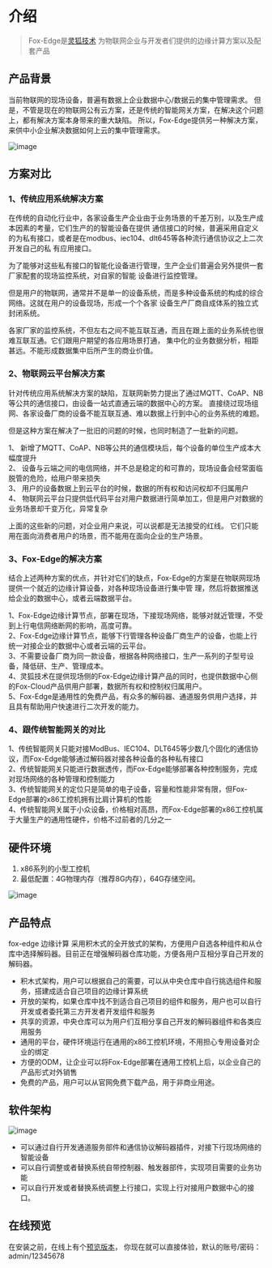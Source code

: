 # 介绍

> Fox-Edge是[灵狐技术](http://www.fox-tech.cn/)
为物联网企业与开发者们提供的边缘计算方案以及配套产品

## 产品背景
当前物联网的现场设备，普遍有数据上企业数据中心/数据云的集中管理需求。
但是，不管是现在的物联网公有云方案，还是传统的智能网关方案，在解决这个问题上，都有解决方案本身带来的重大缺陷。
所以，Fox-Edge提供另一种解决方案，来供中小企业解决数据如何上云的集中管理需求。

![image](http://docs.fox-tech.cn/_images/networking.jpg)
## 方案对比

### 1、传统应用系统解决方案
在传统的自动化行业中，各家设备生产企业由于业务场景的千差万别，以及生产成本因素的考量，它们生产的的智能设备在提供
通信接口的时候，普遍采用自定义的为私有接口，或者是在modbus、iec104、dlt645等各种流行通信协议之上二次开发自己的私
有应用接口。
<p>
为了能够对这些私有接口的智能化设备进行管理，生产企业们普遍会另外提供一套厂家配套的现场监控系统，对自家的智能
设备进行监控管理。
</p>
<p>
但是用户的物联网，通常并不是单一的设备系统，而是多种设备系统的构成的综合网络。这就在用户的设备现场，形成一个个各家
设备生产厂商自成体系的独立式封闭系统。
</p>
<p>
各家厂家的监控系统，不但左右之间不能互联互通，而且在跟上面的业务系统也很难互联互通。它们跟用户期望的各应用场景打通，
集中化的业务数据分析，相距甚远。不能形成数据集中后所产生的商业价值。
</p>


### 2、物联网云平台解决方案
<p>
针对传统应用系统解决方案的缺陷，互联网新势力提出了通过MQTT、CoAP、NB等公共的通信接口，由设备一站式直通云端的数据中心的方案。
直接绕过现场组网、各家设备厂商的设备不能互联互通、难以数据上行到中心的业务系统的难题。
</p>
<p>
但是这种方案在解决了一批旧的问题的时候，也同时制造了一批新的问题。
</p>
<p>
1、 新增了MQTT、CoAP、NB等公共的通信模块后，每个设备的单位生产成本大幅度提升<br>
2、 设备与云端之间的电信网络，并不总是稳定的和可靠的，现场设备会经常面临脱管的危险，给用户带来损失<br>
3、 用户的设备数据上到云平台的时候，数据的所有权和访问权却不归属用户<br>
4、 物联网云平台只提供低代码平台对用户数据进行简单加工，但是用户对数据的业务场景却千变万化，异常复杂<br>
</p>
<p>
上面的这些新的问题，对企业用户来说，可以说都是无法接受的红线。
它们只能用在面向消费者用户的场景，而不能用在面向企业的生产场景。
</p>

### 3、Fox-Edge的解决方案
<p>
结合上述两种方案的优点，并针对它们的缺点，Fox-Edge的方案是在物联网现场提供一个就近的边缘计算设备，对各种现场设备进行集中管
理，然后将数据推送给企业的数据中心，或者云端数据平台。
</p>
<p>
1、Fox-Edge边缘计算节点，部署在现场，下接现场网络，能够对就近管理，不受到上行电信网络断网的影响，高度可靠。<br>
2、Fox-Edge边缘计算节点，能够下行管理各种设备厂商生产的设备，也能上行统一对接企业的数据中心或者云端的云平台。<br>
3、不需要设备厂商为同一款设备，根据各种网络接口，生产一系列的子型号设备，降低研、生产、管理成本。<br>
4、灵狐技术在提供现场侧的Fox-Edge边缘计算产品的同时，也提供数据中心侧的Fox-Cloud产品供用户部署，数据所有权和控制权归属用户。<br>
5、Fox-Edge是通用性的免费产品，有众多的解码器、通道服务供用户选择，并且具有帮助用户快速进行二次开发的能力。<br>
</p>

### 4、跟传统智能网关的对比
<p>
1、传统智能网关只能对接ModBus、IEC104、DLT645等少数几个固化的通信协议，而Fox-Edge能够通过解码器对接各种设备的各种私有接口<br>
2、传统智能网关只能进行数据透传，而Fox-Edge能够部署各种控制服务，完成对现场网络的各种管理和控制能力<br>
3、传统智能网关的定位只是简单的电子设备，容量和性能非常有限，但Fox-Edge部署的x86工控机拥有比肩计算机的性能<br>
4、传统智能网关属于小众设备，价格相对高昂，而Fox-Edge部署的x86工控机属于大量生产的通用性硬件，价格不过前者的几分之一<br>
</p>

## 硬件环境
1. x86系列的小型工控机
2. 最低配置：4G物理内存（推荐8G内存），64G存储空间。

![image](http://docs.fox-tech.cn/_images/device.jpg)

## 产品特点
fox-edge 边缘计算 采用积木式的全开放式的架构，方便用户自选各种组件和从仓库中选择解码器。目前正在增强解码器仓库功能，方便各用户互相分享自己开发的解码器。

- 积木式架构，用户可以根据自己的需要，可以从中央仓库中自行挑选组件和服务，搭建成适合自己项目的边缘计算系统
- 开放的架构，如果仓库中找不到适合自己项目的组件和服务，用户也可以自行开发或者委托第三方开发者开发组件和服务
- 共享的资源，中央仓库可以为用户们互相分享自己开发的解码器组件和各类应用服务
- 通用的平台，硬件环境运行在通用的x86工控机环境，不用担心专用设备对企业的绑定
- 方便的ODM，让企业可以将Fox-Edge部署在通用工控机上后，以企业自己的产品形式对外销售
- 免费的产品，用户可以从官网免费下载产品，用于非商业用途。

## 软件架构
![image](http://docs.fox-tech.cn/_images/system.jpg)

- 可以通过自行开发通道服务部件和通信协议解码器插件，对接下行现场网络的智能设备
- 可以自行调整或者替换系统自带控制器、触发器部件，实现项目需要的业务功能
- 可以自行开发或者替换系统调整上行接口，实现上行对接用户数据中心的接口。

## 在线预览
在安装之前，在线上有个[预览版本](http://120.79.69.201)，
你现在就可以直接体验，默认的账号/密码：admin/12345678

